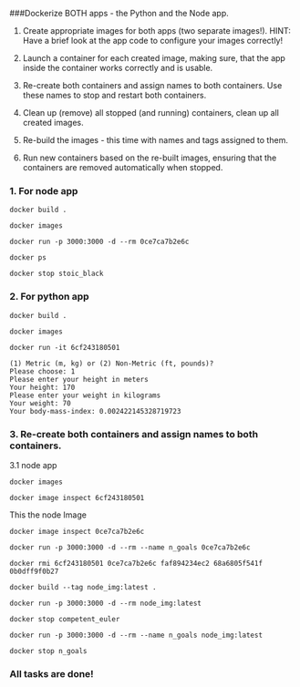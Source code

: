 ###Dockerize BOTH apps - the Python and the Node app.


1) Create appropriate images for both apps (two separate images!).
HINT: Have a brief look at the app code to configure your images correctly!

2) Launch a container for each created image, making sure, 
that the app inside the container works correctly and is usable.

3) Re-create both containers and assign names to both containers.
Use these names to stop and restart both containers.

4) Clean up (remove) all stopped (and running) containers, 
clean up all created images.

5) Re-build the images - this time with names and tags assigned to them.

6) Run new containers based on the re-built images, ensuring that the containers
are removed automatically when stopped.


### 1. For node app

```
docker build .
```

```
docker images
```

```
docker run -p 3000:3000 -d --rm 0ce7ca7b2e6c
```

```
docker ps 
```

```
docker stop stoic_black
```

### 2. For python app

```
docker build .
```

```
docker images
```

```
docker run -it 6cf243180501
```

```
(1) Metric (m, kg) or (2) Non-Metric (ft, pounds)?
Please choose: 1
Please enter your height in meters
Your height: 170
Please enter your weight in kilograms
Your weight: 70
Your body-mass-index: 0.002422145328719723
```


### 3. Re-create both containers and assign names to both containers.

3.1 node app

```
docker images
```

```
docker image inspect 6cf243180501
```

This the node Image

```
docker image inspect 0ce7ca7b2e6c
```

```
docker run -p 3000:3000 -d --rm --name n_goals 0ce7ca7b2e6c
```


``` 
docker rmi 6cf243180501 0ce7ca7b2e6c faf894234ec2 68a6805f541f 0b0dff9f0b27
```


```
docker build --tag node_img:latest .
```

```
docker run -p 3000:3000 -d --rm node_img:latest
```

```
docker stop competent_euler  
```

```
docker run -p 3000:3000 -d --rm --name n_goals node_img:latest
```

```
docker stop n_goals
```

### All tasks are done!




